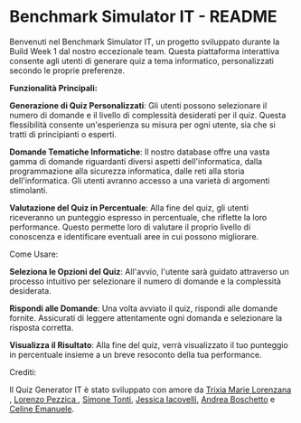 <h1> Benchmark Simulator IT - README </h1>

Benvenuti nel Benchmark Simulator IT, un progetto sviluppato durante la Build Week 1 dal nostro eccezionale team. Questa piattaforma interattiva consente agli utenti di generare quiz a tema informatico, personalizzati secondo le proprie preferenze.

<b>Funzionalità Principali:</b>

<b>Generazione di Quiz Personalizzati</b>: Gli utenti possono selezionare il numero di domande e il livello di complessità desiderati per il quiz. Questa flessibilità consente un'esperienza su misura per ogni utente, sia che si tratti di principianti o esperti.

<b>Domande Tematiche Informatiche</b>: Il nostro database offre una vasta gamma di domande riguardanti diversi aspetti dell'informatica, dalla programmazione alla sicurezza informatica, dalle reti alla storia dell'informatica. Gli utenti avranno accesso a una varietà di argomenti stimolanti.

<b>Valutazione del Quiz in Percentuale</b>: Alla fine del quiz, gli utenti riceveranno un punteggio espresso in percentuale, che riflette la loro performance. Questo permette loro di valutare il proprio livello di conoscenza e identificare eventuali aree in cui possono migliorare.

Come Usare:

<b>Seleziona le Opzioni del Quiz</b>: All'avvio, l'utente sarà guidato attraverso un processo intuitivo per selezionare il numero di domande e la complessità desiderata.

<b>Rispondi alle Domande</b>: Una volta avviato il quiz, rispondi alle domande fornite. Assicurati di leggere attentamente ogni domanda e selezionare la risposta corretta.

<b>Visualizza il Risultato</b>: Alla fine del quiz, verrà visualizzato il tuo punteggio in percentuale insieme a un breve resoconto della tua performance.

Crediti:

Il Quiz Generator IT è stato sviluppato con amore da <a href="https://www.linkedin.com/in/trixiamarielorenzana/" target="_blank">Trixia Marie Lorenzana </a>, <a  href="https://github.com/0znerol" target="_blank">Lorenzo Pezzica </a>, <a  href="https://www.linkedin.com/in/simone-tonti/" target="_blank">Simone Tonti</a>, <a  href="https://github.com/JessIaco" target="_blank">Jessica Iacovelli</a>, <a href="https://www.linkedin.com/in/boschettoandrea/" target="_blank">Andrea Boschetto</a> e <a  href="https://www.linkedin.com/in/celine-fatima-emanuele-webdeveloper/" target="_blank">Celine Emanuele</a>.
